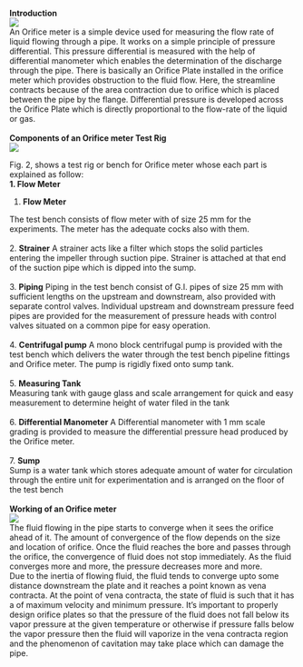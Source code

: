 <b><font style="6"> Introduction</font></b><br>
<image src="images/image1.png"><br>
An Orifice meter is a simple device used for measuring the flow rate of liquid flowing through a pipe. It works on a simple principle of pressure differential. This pressure differential is measured with the help of differential manometer which enables the determination of the discharge through the pipe. There is basically an Orifice Plate installed in the orifice meter which provides obstruction to the fluid flow. Here, the streamline contracts because of the area contraction due to orifice which is placed between the pipe by the flange. Differential pressure is developed across the Orifice Plate which is directly proportional to the flow-rate of the liquid or gas.<br><br>
<b><font style="6">Components of an Orifice meter Test Rig</font></b><br>
<image src="images/image2.png"><br>
  
Fig. 2, shows a test rig or bench for Orifice meter whose each part is explained as follow: <br>
<b>1. Flow Meter</b><br>
  
1. <b>Flow Meter</b><br>

The test bench consists of flow meter with of size 25 mm for the experiments. The meter has the adequate cocks also with them.<br><br>
2. <b>Strainer</b>
A strainer acts like a filter which stops the solid particles entering the impeller through suction pipe. Strainer is attached at that end of the suction pipe which is dipped into the sump.<br><br>
3. <b>Piping</b>
Piping in the test bench consist of G.I. pipes of size 25 mm with sufficient lengths on the upstream and downstream, also provided with separate control valves. Individual upstream and downstream pressure feed pipes are provided for the measurement of pressure heads with control valves situated on a common pipe for easy operation. <br><br>
4. <b>Centrifugal pump</b>
A mono block centrifugal pump is provided with the test bench which delivers the water through the test bench pipeline fittings and Orifice meter. The pump is rigidly fixed onto sump tank. <br><br>
5. <b>Measuring Tank</b><br>
Measuring tank with gauge glass and scale arrangement for quick and easy measurement to determine height of water filed in the tank<br><br>
6. <b>Differential Manometer</b>
A Differential manometer with 1 mm scale grading is provided to measure the differential pressure head produced by the Orifice meter.<br><br>
7. <b>Sump</b><br>
Sump is a water tank which stores adequate amount of water for circulation through the entire unit for experimentation and is arranged on the floor of the test bench</br><br>
<b>Working of an Orifice meter </b><br>
<image src="images/image3.png"><br>
The fluid flowing in the pipe starts to converge when it sees the orifice ahead of it. The amount of convergence of the flow depends on the size and location of orifice. Once the fluid reaches the bore and passes through the orifice, the convergence of fluid does not stop immediately. As the fluid converges more and more, the pressure decreases more and more.<br>
Due to the inertia of flowing fluid, the fluid tends to converge upto some distance downstream the plate and it reaches a point known as vena contracta. At the point of vena contracta, the state of fluid  is such that it has a of maximum velocity and minimum pressure. It’s important to properly design orifice plates so that the pressure of the fluid does not fall below its vapor pressure at the given temperature or otherwise if pressure falls below the vapor pressure then the fluid will vaporize in the vena contracta region and the phenomenon of cavitation may take place which can damage the pipe.

